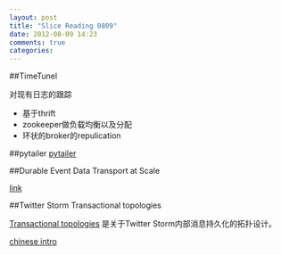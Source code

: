 ```yaml
---
layout: post
title: "Slice Reading 0809"
date: 2012-08-09 14:23
comments: true
categories: 
---
```


##TimeTunel

对现有日志的跟踪

- 基于thrift
- zookeeper做负载均衡以及分配
- 环状的broker的repulication


##pytailer
[pytailer](https://github.com/six8/pytailer)


##Durable Event Data Transport at Scale

[link](http://sharadag.tumblr.com/post/13549427326/durable-event-data-transport-at-scale)

##Twitter Storm Transactional topologies

[Transactional topologies](https://github.com/nathanmarz/storm/wiki/Transactional-topologies)
是关于Twitter Storm内部消息持久化的拓扑设计。

[chinese intro](http://xumingming.sinaapp.com/109/twitter-storm%E7%AE%80%E4%BB%8B/)

